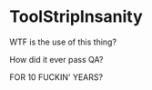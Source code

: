 # ToolStripInsanity

WTF is the use of this thing? 

How did it ever pass QA?

FOR 10 FUCKIN' YEARS?
